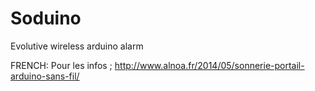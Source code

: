Soduino
=======

Evolutive wireless arduino alarm

FRENCH:
Pour les infos ; http://www.alnoa.fr/2014/05/sonnerie-portail-arduino-sans-fil/
